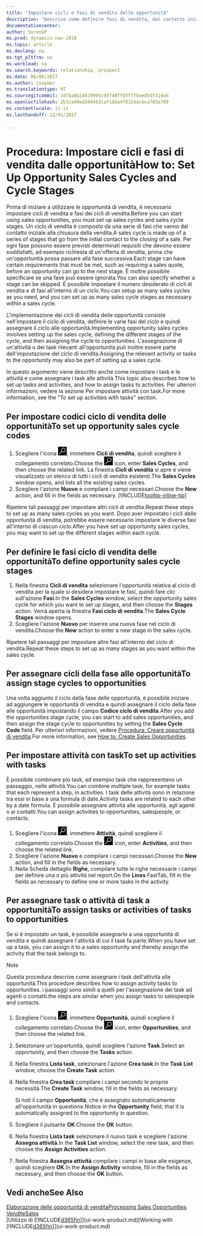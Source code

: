 ```yaml
---
title: "Impostare cicli e fasi di vendita dalle opportunità"
description: "Descrive come definire fasi di vendita, dal contatto iniziale alla chiusura, per creare un ciclo di vendita e assegnarlo alle opportunità in Dynamics NAV."
documentationcenter: 
author: SorenGP
ms.prod: dynamics-nav-2018
ms.topic: article
ms.devlang: na
ms.tgt_pltfrm: na
ms.workload: na
ms.search.keywords: relationship, prospect
ms.date: 06/06/2017
ms.author: jswymer
ms.translationtype: HT
ms.sourcegitcommit: 1dfba8b14019991c95f40ffd5f7fbaed5df414eb
ms.openlocfilehash: 2b3ca99ed398462caf1dda4f832dacbca783a709
ms.contentlocale: it-it
ms.lasthandoff: 12/01/2017

---
```

# <a name="how-to-set-up-opportunity-sales-cycles-and-cycle-stages"></a><span data-ttu-id="364ee-103">Procedura: Impostare cicli e fasi di vendita dalle opportunità</span><span class="sxs-lookup"><span data-stu-id="364ee-103">How to: Set Up Opportunity Sales Cycles and Cycle Stages</span></span>
<span data-ttu-id="364ee-104">Prima di iniziare a utilizzare le opportunità di vendita, è necessario impostare cicli di vendita e fasi dei cicli di vendita.</span><span class="sxs-lookup"><span data-stu-id="364ee-104">Before you can start using sales opportunities, you must set up sales cycles and sales cycle stages.</span></span> <span data-ttu-id="364ee-105">Un ciclo di vendita è composto da una serie di fasi che vanno dal contatto iniziale alla chiusura della vendita.</span><span class="sxs-lookup"><span data-stu-id="364ee-105">A sales cycle is made up of a series of stages that go from the initial contact to the closing of a sale.</span></span> <span data-ttu-id="364ee-106">Per ogni fase possono essere previsti determinati requisiti che devono essere soddisfatti, ad esempio richiesta di un'offerta di vendita, prima che un'opportunità possa passare alla fase successiva.</span><span class="sxs-lookup"><span data-stu-id="364ee-106">Each stage can have certain requirements that must be met, such as requiring a sales quote, before an opportunity can go to the next stage.</span></span> <span data-ttu-id="364ee-107">È inoltre possibile specificare se una fase può essere ignorata.</span><span class="sxs-lookup"><span data-stu-id="364ee-107">You can also specify whether a stage can be skipped.</span></span> <span data-ttu-id="364ee-108">È possibile impostare il numero desiderato di cicli di vendita e di fasi all'interno di un ciclo.</span><span class="sxs-lookup"><span data-stu-id="364ee-108">You can setup as many sales cycles as you need, and you can set up as many sales cycle stages as necessary within a sales cycle.</span></span>

<span data-ttu-id="364ee-109">L'implementazione dei cicli di vendita delle opportunità consiste nell'impostare il ciclo di vendita, definire le varie fasi del ciclo e quindi assegnare il ciclo alle opportunità.</span><span class="sxs-lookup"><span data-stu-id="364ee-109">Implementing opportunity sales cycles involves setting up the sales cycle, defining the different stages of the cycle, and then assigning the cycle to opportunities.</span></span> <span data-ttu-id="364ee-110">L'assegnazione di un'attività o dei task rilevanti all'opportunità può inoltre essere parte dell'impostazione del ciclo di vendita.</span><span class="sxs-lookup"><span data-stu-id="364ee-110">Assigning the relevant activity or tasks to the opportunity may also be part of setting up a sales cycle.</span></span>

<span data-ttu-id="364ee-111">In questo argomento viene descritto anche come impostare i task e le attività e come assegnare i task alle attività.</span><span class="sxs-lookup"><span data-stu-id="364ee-111">This topic also describes how to set up tasks and activities, and how to assign tasks to activities.</span></span> <span data-ttu-id="364ee-112">Per ulteriori informazioni, vedere la sezione Per impostare attività con task.</span><span class="sxs-lookup"><span data-stu-id="364ee-112">For more information, see the "To set up activities with tasks" section.</span></span>

## <a name="to-set-up-opportunity-sales-cycle-codes"></a><span data-ttu-id="364ee-113">Per impostare codici ciclo di vendita delle opportunità</span><span class="sxs-lookup"><span data-stu-id="364ee-113">To set up opportunity sales cycle codes</span></span>
1. <span data-ttu-id="364ee-114">Scegliere l'icona ![Cerca pagina o report](media/ui-search/search_small.png "icona Cerca pagina o report"), immettere **Cicli di vendita**, quindi scegliere il collegamento correlato.</span><span class="sxs-lookup"><span data-stu-id="364ee-114">Choose the ![Search for Page or Report](media/ui-search/search_small.png "Search for Page or Report icon") icon, enter **Sales Cycles**, and then choose the related link.</span></span> <span data-ttu-id="364ee-115">La finestra **Cicli di vendita** si apre e viene visualizzato un elenco di tutti i cicli di vendita esistenti.</span><span class="sxs-lookup"><span data-stu-id="364ee-115">The **Sales Cycles** window opens, and lists all the existing sales cycles.</span></span>
2. <span data-ttu-id="364ee-116">Scegliere l'azione **Nuovo** e compilare i campi necessari.</span><span class="sxs-lookup"><span data-stu-id="364ee-116">Choose the **New** action, and fill in the fields as necessary.</span></span> [!INCLUDE[tooltip-inline-tip](includes/tooltip-inline-tip_md.md)]

<span data-ttu-id="364ee-117">Ripetere tali passaggi per impostare altri cicli di vendita.</span><span class="sxs-lookup"><span data-stu-id="364ee-117">Repeat these steps to set up as many sales cycles as you want.</span></span> <span data-ttu-id="364ee-118">Dopo aver impostato i cicli delle opportunità di vendita, potrebbe essere necessario impostare le diverse fasi all'interno di ciascun ciclo.</span><span class="sxs-lookup"><span data-stu-id="364ee-118">After you have set up opportunity sales cycles, you may want to set up the different stages within each cycle.</span></span>

## <a name="to-define-opportunity-sales-cycle-stages"></a><span data-ttu-id="364ee-119">Per definire le fasi ciclo di vendita delle opportunità</span><span class="sxs-lookup"><span data-stu-id="364ee-119">To define opportunity sales cycle stages</span></span>
1. <span data-ttu-id="364ee-120">Nella finestra **Cicli di vendita** selezionare l'opportunità relativa al ciclo di vendita per la quale si desidera impostare le fasi, quindi fare clic sull'azione **Fasi**.</span><span class="sxs-lookup"><span data-stu-id="364ee-120">In the **Sales Cycles** window, select the opportunity sales cycle for which you want to set up stages, and then choose the **Stages** action.</span></span> <span data-ttu-id="364ee-121">Verrà aperta la finestra **Fasi ciclo di vendita**.</span><span class="sxs-lookup"><span data-stu-id="364ee-121">The **Sales Cycle Stages** window opens.</span></span>
2. <span data-ttu-id="364ee-122">Scegliere l'azione **Nuovo** per inserire una nuova fase nel ciclo di vendita.</span><span class="sxs-lookup"><span data-stu-id="364ee-122">Choose the **New** action to enter a new stage in the sales cycle.</span></span>

<span data-ttu-id="364ee-123">Ripetere tali passaggi per impostare altre fasi all'interno del ciclo di vendita.</span><span class="sxs-lookup"><span data-stu-id="364ee-123">Repeat these steps to set up as many stages as you want within the sales cycle.</span></span>

## <a name="to-assign-stage-cycles-to-opportunities"></a><span data-ttu-id="364ee-124">Per assegnare cicli della fase alle opportunità</span><span class="sxs-lookup"><span data-stu-id="364ee-124">To assign stage cycles to opportunities</span></span>
<span data-ttu-id="364ee-125">Una volta aggiunto il ciclo della fase delle opportunità, è possibile iniziare ad aggiungere le opportunità di vendita e quindi assegnare il ciclo della fase alle opportunità impostando il campo **Codice ciclo di vendita**.</span><span class="sxs-lookup"><span data-stu-id="364ee-125">After you add the opportunities stage cycle, you can start to add sales opportunities, and then assign the stage cycle to opportunities by setting the **Sales Cycle Code** field.</span></span> <span data-ttu-id="364ee-126">Per ulteriori informazioni, vedere [Procedura: Creare opportunità di vendita](marketing-how-create-opportunities.md).</span><span class="sxs-lookup"><span data-stu-id="364ee-126">For more information, see [How to: Create Sales Opportunities](marketing-how-create-opportunities.md).</span></span>

## <a name="to-set-up-activities-with-tasks"></a><span data-ttu-id="364ee-127">Per impostare attività con task</span><span class="sxs-lookup"><span data-stu-id="364ee-127">To set up activities with tasks</span></span>
<span data-ttu-id="364ee-128">È possibile combinare più task, ad esempio task che rappresentano un passaggio, nelle attività.</span><span class="sxs-lookup"><span data-stu-id="364ee-128">You can combine multiple task, for example tasks that each represent a step, in activities.</span></span> <span data-ttu-id="364ee-129">I task delle attività sono in relazione tra essi in base a una formula di date.</span><span class="sxs-lookup"><span data-stu-id="364ee-129">Activity tasks are related to each other by a date formula.</span></span> <span data-ttu-id="364ee-130">È possibile assegnare attività alle opportunità, agli agenti o ai contatti.</span><span class="sxs-lookup"><span data-stu-id="364ee-130">You can assign activities to opportunities, salespeople, or contacts.</span></span>

1. <span data-ttu-id="364ee-131">Scegliere l'icona ![Cerca pagina o report](media/ui-search/search_small.png "icona Cerca pagina o report"), immettere **Attività**, quindi scegliere il collegamento correlato.</span><span class="sxs-lookup"><span data-stu-id="364ee-131">Choose the ![Search for Page or Report](media/ui-search/search_small.png "Search for Page or Report icon") icon, enter **Activities**, and then choose the related link.</span></span>
2. <span data-ttu-id="364ee-132">Scegliere l'azione **Nuovo** e compilare i campi necessari.</span><span class="sxs-lookup"><span data-stu-id="364ee-132">Choose the **New** action, and fill in the fields as necessary.</span></span>
3. <span data-ttu-id="364ee-133">Nella Scheda dettaglio **Righe**, compilare tutte le righe necessarie i campi per definire una o più attività nel report.</span><span class="sxs-lookup"><span data-stu-id="364ee-133">On the **Lines** FastTab, fill in the fields as necessary to define one or more tasks in the activity.</span></span>

## <a name="to-assign-tasks-or-activities-of-tasks-to-opportunities"></a><span data-ttu-id="364ee-134">Per assegnare task o attività di task a opportunità</span><span class="sxs-lookup"><span data-stu-id="364ee-134">To assign tasks or activities of tasks to opportunities</span></span>
<span data-ttu-id="364ee-135">Se si è impostato un task, è possibile assegnarlo a una opportunità di vendita e quindi assegnare l'attività di cui il task fa parte.</span><span class="sxs-lookup"><span data-stu-id="364ee-135">When you have set up a task, you can assign it to a sales opportunity and thereby assign the activity that the task belongs to.</span></span>

> [!NOTE]  
>   <span data-ttu-id="364ee-136">Questa procedura descrive come assegnare i task dell'attività alle opportunità.</span><span class="sxs-lookup"><span data-stu-id="364ee-136">This procedure describes how to assign activity tasks to opportunities.</span></span> <span data-ttu-id="364ee-137">i passaggi sono simili a quelli per l'assegnazione dei task ad agenti o contatti.</span><span class="sxs-lookup"><span data-stu-id="364ee-137">the steps are similar when you assign tasks to salespeople and contacts.</span></span>

1. <span data-ttu-id="364ee-138">Scegliere l'icona ![Cerca pagina o report](media/ui-search/search_small.png "icona Cerca pagina o report"), immettere **Opportunità**, quindi scegliere il collegamento correlato.</span><span class="sxs-lookup"><span data-stu-id="364ee-138">Choose the ![Search for Page or Report](media/ui-search/search_small.png "Search for Page or Report icon") icon, enter **Opportunities**, and then choose the related link.</span></span>
2. <span data-ttu-id="364ee-139">Selezionare un'opportunità, quindi scegliere l'azione **Task**.</span><span class="sxs-lookup"><span data-stu-id="364ee-139">Select an opportunity, and then choose the **Tasks** action.</span></span>
3. <span data-ttu-id="364ee-140">Nella finestra **Lista task**, selezionare l'azione **Crea task**.</span><span class="sxs-lookup"><span data-stu-id="364ee-140">In the **Task List** window, choose the **Create Task** action.</span></span>
4.  <span data-ttu-id="364ee-141">Nella finestra **Crea task** compilare i campi secondo le proprie necessità.</span><span class="sxs-lookup"><span data-stu-id="364ee-141">The **Create Task** window, fill in the fields as necessary.</span></span>

    <span data-ttu-id="364ee-142">Si noti il campo **Opportunità**, che è assegnato automaticamente all'opportunità in questione.</span><span class="sxs-lookup"><span data-stu-id="364ee-142">Notice in the **Opportunity** field, that it is automatically assigned to the opportunity in question.</span></span>
5. <span data-ttu-id="364ee-143">Scegliere il pulsante **OK**.</span><span class="sxs-lookup"><span data-stu-id="364ee-143">Choose the **OK** button.</span></span>
6. <span data-ttu-id="364ee-144">Nella finestra **Lista task** selezionare il nuovo task e scegliere l'azione **Assegna attività**.</span><span class="sxs-lookup"><span data-stu-id="364ee-144">In the **Task List** window, select the new task, and then choose the **Assign Activities** action.</span></span>
7. <span data-ttu-id="364ee-145">Nella finestra **Assegna attività** compilare i campi in base alle esigenze, quindi scegliere **OK**.</span><span class="sxs-lookup"><span data-stu-id="364ee-145">In the **Assign Activity** window, fill in the fields as necessary, and then choose the **OK** button.</span></span>

## <a name="see-also"></a><span data-ttu-id="364ee-146">Vedi anche</span><span class="sxs-lookup"><span data-stu-id="364ee-146">See Also</span></span>
[<span data-ttu-id="364ee-147">Elaborazione delle opportunità di vendita</span><span class="sxs-lookup"><span data-stu-id="364ee-147">Processing Sales Opportunities</span></span>](marketing-processing-sales-opportunities.md)  
[<span data-ttu-id="364ee-148">Vendite</span><span class="sxs-lookup"><span data-stu-id="364ee-148">Sales</span></span>](sales-manage-sales.md)  
<span data-ttu-id="364ee-149">[Utilizzo di [!INCLUDE[d365fin](includes/d365fin_md.md)]](ui-work-product.md)</span><span class="sxs-lookup"><span data-stu-id="364ee-149">[Working with [!INCLUDE[d365fin](includes/d365fin_md.md)]](ui-work-product.md)</span></span>

